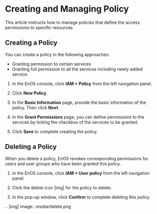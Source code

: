 # Creating and Managing Policy

This article instructs how to manage policies that define the access permissions to specific resources.

## Creating a Policy

You can create a policy in the following approaches:

- Granting permission to certain services
- Granting full permission to all the services including newly added service.

1. In the EnOS console, click **IAM > Policy** from the left navigation panel.   

2. Click **New Policy**.

3. In the **Basic Information** page, provide the basic information of the policy. Then click **Next**.

4. In the **Grant Permissions** page, you can define permissions to the services by ticking the checkbox of the services to be granted.

5. Click **Save** to complete creating the policy.


## Deleting a Policy

When you delete a policy, EnOS revokes corresponding permissions for users and user groups who have been granted this policy.

1. In the EnOS console, click **IAM > User policy** from the left navigation panel.

2. Click the delete icon |img| for the policy to delete.

3. In the pop-up window, click **Confirm** to complete deleting this policy.

.. |img| image:: media/delete.png

<!--end-->
